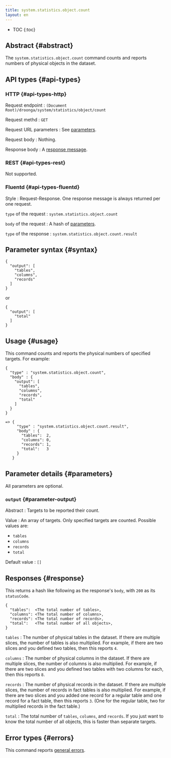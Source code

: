 ```yaml
---
title: system.statistics.object.count
layout: en
---
```


* TOC
{:toc}

## Abstract {#abstract}

The `system.statistics.object.count` command counts and reports numbers of physical objects in the dataset.

## API types {#api-types}

### HTTP {#api-types-http}

Request endpoint
: `(Document Root)/droonga/system/statistics/object/count`

Request methd
: `GET`

Request URL parameters
: See [parameters](#parameters).

Request body
: Nothing.

Response body
: A [response message](#response).

### REST {#api-types-rest}

Not supported.

### Fluentd {#api-types-fluentd}

Style
: Request-Response. One response message is always returned per one request.

`type` of the request
: `system.statistics.object.count`

`body` of the request
: A hash of [parameters](#parameters).

`type` of the response
: `system.statistics.object.count.result`

## Parameter syntax {#syntax}

    {
      "output": [
        "tables",
        "columns",
        "records"
      ]
    }

or

    {
      "output": [
        "total"
      ]
    }

## Usage {#usage}

This command counts and reports the physical numbers of specified targets.
For example:

    {
      "type" : "system.statistics.object.count",
      "body" : {
        "output": [
          "tables",
          "columns",
          "records",
          "total"
        ]
      }
    }
    
    => {
         "type" : "system.statistics.object.count.result",
         "body" : {
           "tables":  2,
           "columns": 0,
           "records": 1,
           "total":   3
         }
       }


## Parameter details {#parameters}

All parameters are optional.

### `output` {#parameter-output}

Abstract
: Targets to be reported their count.

Value
: An array of targets. Only specified targets are counted.
  Possible values are:
  
   * `tables`
   * `columns`
   * `records`
   * `total`

Default value
: `[]`


## Responses {#response}

This returns a hash like following as the response's `body`, with `200` as its `statusCode`.

    {
      "tables":  <The total number of tables>,
      "columns": <The total number of columns>,
      "records": <The total number of records>,
      "total":   <The total number of all objects>,
    }

`tables`
: The number of physical tables in the dataset.
  If there are multiple slices, the number of tables is also multiplied.
  For example, if there are two slices and you defined two tables, then this reports `4`.

`columns`
: The number of physical columns in the dataset.
  If there are multiple slices, the number of columns is also multiplied.
  For example, if there are two slices and you defined two tables with two columns for each, then this reports `8`.

`records`
: The number of physical records in the dataset.
  If there are multiple slices, the number of records in fact tables is also multiplied.
  For example, if there are two slices and you added one record for a regular table amd one record for a fact table, then this reports `3`.
  (One for the regular table, two for multiplied records in the fact table.)

`total`
: The total number of `tables`, `columns`, and `records`.
  If you just want to know the total number of all objects, this is faster than separate targets.

## Error types {#errors}

This command reports [general errors](/reference/message/#error).
